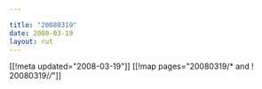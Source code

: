 ```yaml
---

title: "20080319"
date: 2008-03-19
layout: rut
---
```


[[!meta updated="2008-03-19"]]
[[!map pages="20080319/* and ! 20080319/*/*"]]
